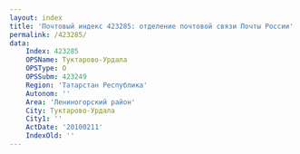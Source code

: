 ```yaml
---
layout: index
title: 'Почтовый индекс 423285: отделение почтовой связи Почты России'
permalink: /423285/
data:
    Index: 423285
    OPSName: Туктарово-Урдала
    OPSType: О
    OPSSubm: 423249
    Region: 'Татарстан Республика'
    Autonom: ''
    Area: 'Лениногорский район'
    City: Туктарово-Урдала
    City1: ''
    ActDate: '20100211'
    IndexOld: ''
---
```

